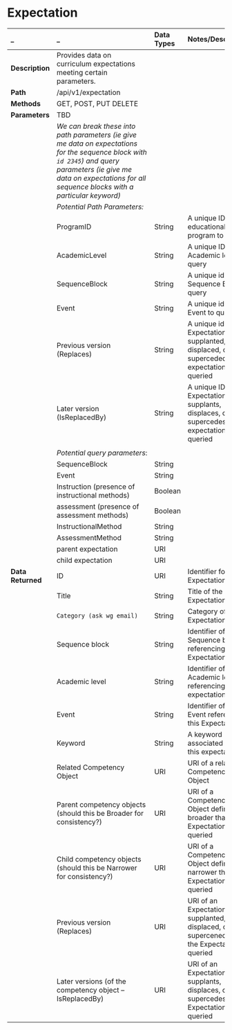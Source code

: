 # Expectation

| \_ | \_ | Data Types | Notes/Description |
| :--- | :--- | :--- | :--- |
| **Description** | Provides data on curriculum expectations meeting certain parameters. |  |  |
| **Path** | /api/v1/expectation |  |  |
| **Methods** | GET, POST, PUT DELETE |  |  |
| **Parameters** | TBD |  |  |
|  | _We can break these into path parameters \(ie give me data on expectations for the sequence block with _`id 2345`_\) and query parameters \(ie give me data on expectations for all sequence blocks with a particular keyword\)_ |  |  |
|  | _Potential Path Parameters:_ |  |  |
|  | ProgramID | String | A unique ID for the educational program to query |
|  | AcademicLevel | String | A unique ID for the Academic level to query |
|  | SequenceBlock | String | A unique id for the Sequence Block to query |
|  | Event | String | A unique id for the Event to query |
|  | Previous version \(Replaces\) | String | A unique id for an Expectation that supplanted, displaced, or superceded the expectation queried |
|  | Later version \(IsReplacedBy\) | String | A unique ID for an Expectation that supplants, displaces, or supercedes the expectation queried |
|  |  |  |  |
|  | _Potential query parameters_: |  |  |
|  | SequenceBlock | String |  |
|  | Event | String |  |
|  | Instruction \(presence of instructional methods\) | Boolean |  |
|  | assessment \(presence of assessment methods\) | Boolean |  |
|  | InstructionalMethod | String |  |
|  | AssessmentMethod | String |  |
|  | parent expectation | URI |  |
|  | child expectation | URI |  |
| **Data Returned** | ID | URI | Identifier for the Expectation |
|  | Title | String | Title of the Expectation |
|  | `Category (ask wg email)` | String | Category of the Expectation |
|  | Sequence block | String | Identifier of a Sequence block referencing this Expectation |
|  | Academic level | String | Identifier of an Academic level referencing this expectation |
|  | Event | String | Identifier of an Event referencing this Expectation |
|  | Keyword | String | A keyword associated with this expectation |
|  | Related Competency Object | URI | URI of a related Competency Object |
|  | Parent competency objects \(should this be Broader for consistency?\) | URI | URI of a Competency Object defined as broader than the Expectation queried |
|  | Child competency objects \(should this be Narrower for consistency?\) | URI | URI of a Competency Object defined as narrower than the Expectation queried |
|  | Previous version \(Replaces\) | URI | URI of an Expectation supplanted, displaced, or superceneded by the Expectation queried |
|  | Later versions \(of the competency object – IsReplacedBy\) | URI | URI of an Expectation that supplants, displaces, or supercedes the Expectation queried |



